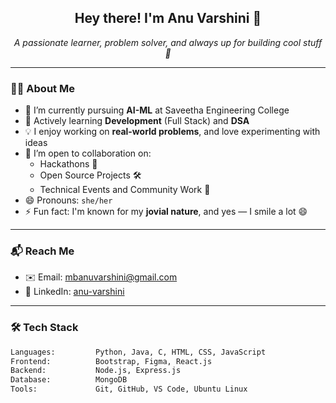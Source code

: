 <h2 align="center">Hey there! I'm Anu Varshini 👋</h2>

<p align="center">
  <i>A passionate learner, problem solver, and always up for building cool stuff 🚀</i>
</p>

---

### 👩‍💻 About Me

- 🔭 I’m currently pursuing **AI-ML** at Saveetha Engineering College  
- 🌱 Actively learning **Development** (Full Stack) and **DSA**
- 💡 I enjoy working on **real-world problems**, and love experimenting with ideas
- 🤝 I’m open to collaboration on:
  - Hackathons 🤖
  - Open Source Projects 🛠️
  - Technical Events and Community Work 💬
- 😄 Pronouns: `she/her`
- ⚡ Fun fact: I'm known for my **jovial nature**, and yes — I smile a lot 😄

---

### 📬 Reach Me

- ✉️ Email: [mbanuvarshini@gmail.com](mailto:mbanuvarshini@gmail.com)  
- 💼 LinkedIn: [anu-varshini](https://www.linkedin.com/in/anu-varshini-761903287/)

---

### 🛠️ Tech Stack

```bash
Languages:         Python, Java, C, HTML, CSS, JavaScript
Frontend:          Bootstrap, Figma, React.js
Backend:           Node.js, Express.js
Database:          MongoDB
Tools:             Git, GitHub, VS Code, Ubuntu Linux
